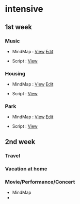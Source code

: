 # intensive

## 1st week

### Music
* MindMap : [View](https://www.draw.io/?lightbox=1&p=trees#Uhttps%3A%2F%2Fraw.githubusercontent.com%2Fpassionlim%2Fintensive%2Fmaster%2FIntensive_Music.html) [Edit](https://www.draw.io/?p=trees#Hpassionlim%2Fintensive%2Fmaster%2FIntensive_Music.html)

*  Script : [View](Intensive_Music.md)


### Housing

* MindMap : [View](https://www.draw.io/?lightbox=1&p=trees#Uhttps%3A%2F%2Fraw.githubusercontent.com%2Fpassionlim%2Fintensive%2Fmaster%2FIntensive_Housing.html) [Edit](https://www.draw.io/?p=trees#Hpassionlim%2Fintensive%2Fmaster%2FIntensive_Housing.html)

*  Script : [View](Intensive_Housing.md)

### Park

* MindMap : [View](https://www.draw.io/?lightbox=1&p=trees#Uhttps%3A%2F%2Fraw.githubusercontent.com%2Fpassionlim%2Fintensive%2Fmaster%2FIntensive_Park.html) [Edit](https://www.draw.io/?p=trees#Hpassionlim%2Fintensive%2Fmaster%2FIntensive_Park.html)

*  Script : [View](Intensive_Park.md)


## 2nd week

### Travel

### Vacation at home

### Movie/Performance/Concert

* MindMap
* 
